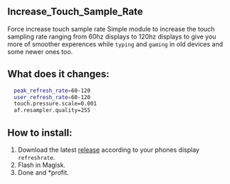  ## Increase_Touch_Sample_Rate
 Force increase touch sample rate
 Simple module to increase the touch sampling rate ranging from 60hz displays to 120hz displays to give you more of smoother experences while `typing` and `gaming` in old devices and some newer ones too.
 
 ## What does it changes:
 
  ```bash
    peak_refresh_rate=60-120
    user_refresh_rate=60-120
    touch.pressure.scale=0.001
    af.resampler.quality=255
  ```
 ## How to install:
 1. Download the latest [release](https://github.com/Nayemhasan/Increase_Touch_Sample_Rate/releases/tag/V.1) according to your phones display `refreshrate`.
 2. Flash in Magisk.
 3. Done and *profit.
